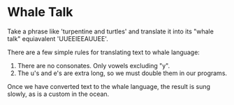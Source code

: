 # Whale Talk
Take a phrase like 'turpentine and turtles' and translate it into its "whale talk" equiavalent 'UUEEIEEAUUEE'.

There are a few simple rules for translating text to whale language:
1. There are no consonates. Only vowels excluding "y".
2. The u's and e's are extra long, so we must double them in our programs.

Once we have converted text to the whale language, the result is sung slowly, as is a custom in the ocean.